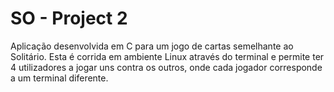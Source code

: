 SO - Project 2
====

Aplicação desenvolvida em C para um jogo de cartas semelhante ao Solitário. Esta é corrida em ambiente Linux através do terminal e permite ter 4 utilizadores a jogar uns contra os outros, onde cada jogador corresponde a um terminal diferente. 

